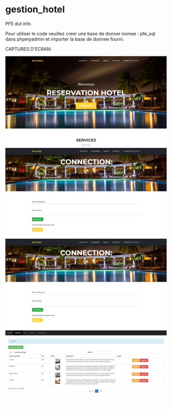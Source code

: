 # gestion_hotel
PFE dut info


Pour utiliser le code veuillez creer une base de donner nomee : pfe_sql dans phpmyadmin et importer 
la base de donnee fourni.


CAPTURES D'ECRAN:

![alt text](https://github.com/H-Saad/gestion_hotel/blob/main/screenshots/1.png?raw=true)
![alt text](https://github.com/H-Saad/gestion_hotel/blob/main/screenshots/2.png?raw=true)
![alt text](https://github.com/H-Saad/gestion_hotel/blob/main/screenshots/3.png?raw=true)
![alt text](https://github.com/H-Saad/gestion_hotel/blob/main/screenshots/4.png?raw=true)
